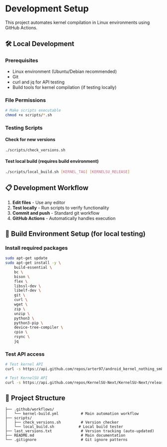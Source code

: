 # Development Setup

This project automates kernel compilation in Linux environments using GitHub Actions.

## 🛠️ Local Development

### Prerequisites

- Linux environment (Ubuntu/Debian recommended)
- Git
- curl and jq for API testing
- Build tools for kernel compilation (if testing locally)

### File Permissions

```bash
# Make scripts executable
chmod +x scripts/*.sh
```

### Testing Scripts

#### Check for new versions

```bash
./scripts/check_versions.sh
```

#### Test local build (requires build environment)

```bash
./scripts/local_build.sh [KERNEL_TAG] [KERNELSU_RELEASE]
```

## 📋 Development Workflow

1. **Edit files** - Use any editor
2. **Test locally** - Run scripts to verify functionality
3. **Commit and push** - Standard git workflow
4. **GitHub Actions** - Automatically handles execution

## 🔧 Build Environment Setup (for local testing)

### Install required packages

```bash
sudo apt-get update
sudo apt-get install -y \
    build-essential \
    bc \
    bison \
    flex \
    libssl-dev \
    libelf-dev \
    git \
    curl \
    wget \
    zip \
    unzip \
    python3 \
    python3-pip \
    device-tree-compiler \
    cpio \
    rsync \
    jq
```

### Test API access

```bash
# Test kernel API
curl -s https://api.github.com/repos/arter97/android_kernel_nothing_sm8475/tags | jq -r '.[0].name'

# Test KernelSU API
curl -s https://api.github.com/repos/KernelSU-Next/KernelSU-Next/releases/latest | jq -r '.tag_name'
```

## 📁 Project Structure

```
├── .github/workflows/
│   └── kernel-build.yml          # Main automation workflow
├── scripts/
│   ├── check_versions.sh         # Version checker
│   └── local_build.sh           # Local build tester
├── last_versions.txt             # Version tracking (auto-updated)
├── README.md                     # Main documentation
└── .gitignore                    # Git ignore patterns
```
